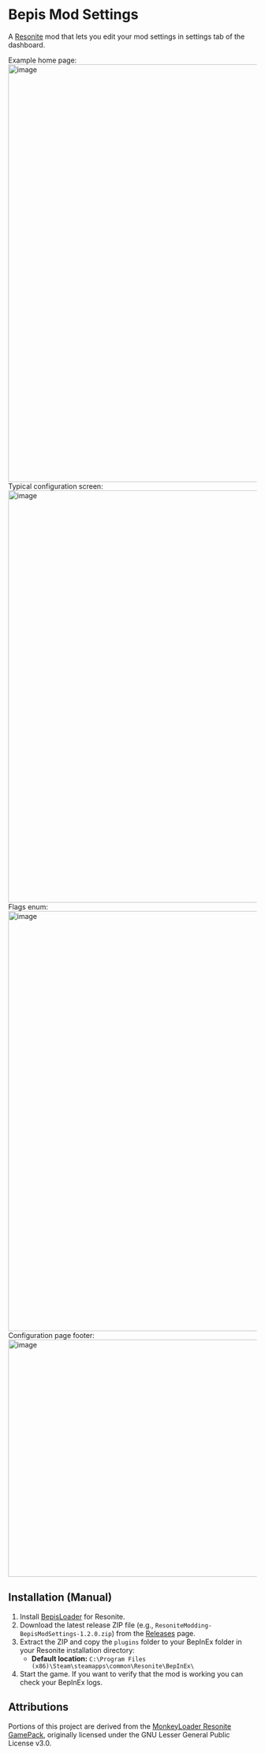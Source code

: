 # Bepis Mod Settings
A [Resonite](https://resonite.com/) mod that lets you edit your mod settings in settings tab of the dashboard.

Example home page:<img width="1619" height="845" alt="image" src="https://github.com/user-attachments/assets/f978a2b4-5ff0-450c-b85e-2752b8057b43" />
Typical configuration screen:<img width="1891" height="834" alt="image" src="https://github.com/user-attachments/assets/6662da50-3d01-4032-a504-01660dfecd86" />
Flags enum:<img width="1625" height="850" alt="image" src="https://github.com/user-attachments/assets/1e350606-5c78-42a7-a39f-2d275045d64c" />
Configuration page footer:<img width="1358" height="480" alt="image" src="https://github.com/user-attachments/assets/3884946a-54cd-4ce9-969d-94cdce5a9d05" />


## Installation (Manual)
1. Install [BepisLoader](https://github.com/ResoniteModding/BepisLoader) for Resonite.
2. Download the latest release ZIP file (e.g., `ResoniteModding-BepisModSettings-1.2.0.zip`) from the [Releases](https://github.com/ResoniteModding/BepisModSettings/releases) page.
3. Extract the ZIP and copy the `plugins` folder to your BepInEx folder in your Resonite installation directory:
   - **Default location:** `C:\Program Files (x86)\Steam\steamapps\common\Resonite\BepInEx\`
4. Start the game. If you want to verify that the mod is working you can check your BepInEx logs.

## Attributions
Portions of this project are derived from the [MonkeyLoader Resonite GamePack](https://github.com/ResoniteModdingGroup/MonkeyLoader.GamePacks.Resonite), originally licensed under the GNU Lesser General Public License v3.0.
